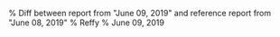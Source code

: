 % Diff between report from "June 09, 2019" and reference report from "June 08, 2019"
% Reffy
% June 09, 2019

